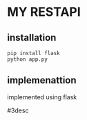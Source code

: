 # MY RESTAPI 

## installation

```
pip install flask
python app.py
```

## implemenattion

implemented using flask 

#3desc



